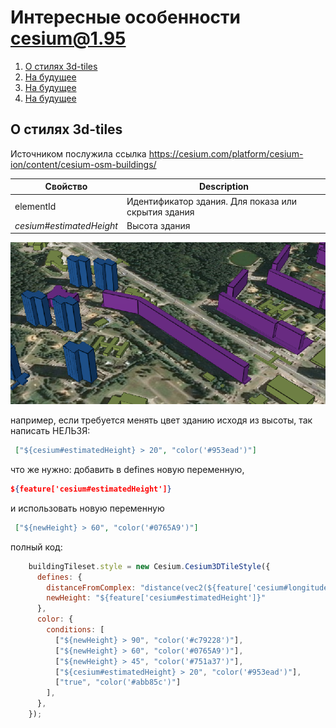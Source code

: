 # Интересные особенности cesium@1.95
1. [О стилях 3d-tiles ](#--3d-tiles)
2. [На будущее](#ex)
3. [На будущее](#ex)
4. [На будущее](#ex)


## О стилях 3d-tiles 

Источником послужила ссылка https://cesium.com/platform/cesium-ion/content/cesium-osm-buildings/

| Свойство                  | Description                                         |
|---------------------------|-----------------------------------------------------|
| elementId                 | Идентификатор здания. Для показа или скрытия здания |
| *cesium#estimatedHeight*	 | Высота здания                                       |

![img_1.png](img_1.png)

например, если требуется менять цвет зданию исходя из высоты, так написать НЕЛЬЗЯ:
```json
 ["${cesium#estimatedHeight} > 20", "color('#953ead')"] 
```

что же нужно: добавить в defines новую переменную,
```json 
${feature['cesium#estimatedHeight']} 
``` 
и использовать новую переменную
```json
 ["${newHeight} > 60", "color('#0765A9')"]
```
          

полный код:

```javascript 
    buildingTileset.style = new Cesium.Cesium3DTileStyle({
      defines: {
        distanceFromComplex: "distance(vec2(${feature['cesium#longitude']}, ${feature['cesium#latitude']}), vec2(37.175657, 55.989027))",
        newHeight: "${feature['cesium#estimatedHeight']}"
      },
      color: {
        conditions: [
          ["${newHeight} > 90", "color('#c79228')"],
          ["${newHeight} > 60", "color('#0765A9')"],
          ["${newHeight} > 45", "color('#751a37')"],
          ["${cesium#estimatedHeight} > 20", "color('#953ead')"],
          ["true", "color('#abb85c')"]
        ],
      },
    });
```
